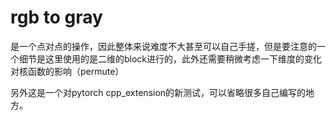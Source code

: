 # rgb to gray

是一个点对点的操作，因此整体来说难度不大甚至可以自己手搓，但是要注意的一个细节是这里使用的是二维的block进行的，此外还需要稍微考虑一下维度的变化对核函数的影响（permute）

另外这是一个对pytorch cpp_extension的新测试，可以省略很多自己编写的地方。